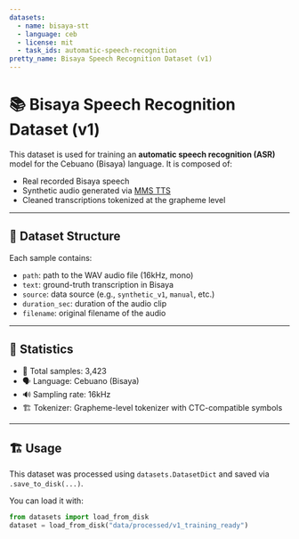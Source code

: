```yaml
---
datasets:
  - name: bisaya-stt
  - language: ceb
  - license: mit
  - task_ids: automatic-speech-recognition
pretty_name: Bisaya Speech Recognition Dataset (v1)
---
```


# 📚 Bisaya Speech Recognition Dataset (v1)

This dataset is used for training an **automatic speech recognition (ASR)** model for the Cebuano (Bisaya) language. It is composed of:

- Real recorded Bisaya speech
- Synthetic audio generated via [MMS TTS](https://huggingface.co/facebook/mms-tts-ceb)
- Cleaned transcriptions tokenized at the grapheme level

---

## 💾 Dataset Structure

Each sample contains:

- `path`: path to the WAV audio file (16kHz, mono)
- `text`: ground-truth transcription in Bisaya
- `source`: data source (e.g., `synthetic_v1`, `manual`, etc.)
- `duration_sec`: duration of the audio clip
- `filename`: original filename of the audio

---

## 📐 Statistics

- 📄 Total samples: 3,423
- 🗣️ Language: Cebuano (Bisaya)
- 🔊 Sampling rate: 16kHz
- 🏗️ Tokenizer: Grapheme-level tokenizer with CTC-compatible symbols

---

## 🏗️ Usage

This dataset was processed using `datasets.DatasetDict` and saved via `.save_to_disk(...)`.

You can load it with:

```python
from datasets import load_from_disk
dataset = load_from_disk("data/processed/v1_training_ready")
